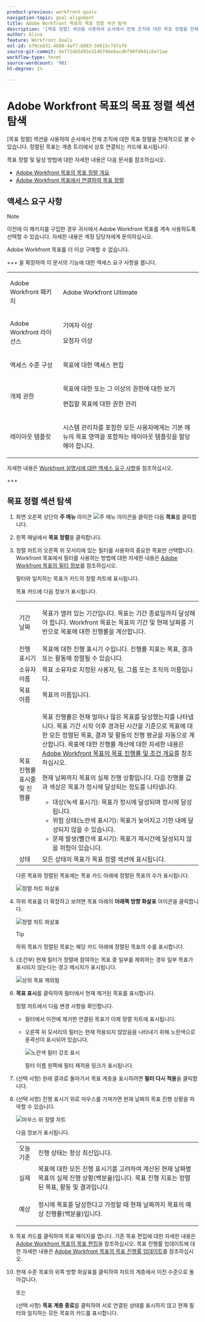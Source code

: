 ```yaml
---
product-previous: workfront-goals
navigation-topic: goal-alignment
title: Adobe Workfront 목표의 목표 정렬 섹션 탐색
description: '[목표 정렬] 섹션을 사용하여 순서에서 전체 조직에 대한 목표 정렬을 전체적으로 볼 수 있습니다. 정렬된 목표는 계층 트리에서 상호 연결되는 카드에 표시됩니다.'
author: Alina
feature: Workfront Goals
exl-id: e79ced31-4680-4af7-b083-3d615c747af8
source-git-commit: 4ef71db5d93e314b746e8acdbf90fd041c6e71ae
workflow-type: tm+mt
source-wordcount: '901'
ht-degree: 1%

---
```


# Adobe Workfront 목표의 목표 정렬 섹션 탐색

<!--Audited P&P only: 4/2025-->

[목표 정렬] 섹션을 사용하여 순서에서 전체 조직에 대한 목표 정렬을 전체적으로 볼 수 있습니다. 정렬된 목표는 계층 트리에서 상호 연결되는 카드에 표시됩니다.

목표 정렬 및 달성 방법에 대한 자세한 내용은 다음 문서를 참조하십시오.

* [Adobe Workfront 목표의 목표 정렬 개요](../../workfront-goals/goal-alignment/goal-alignment-overview.md)
* [Adobe Workfront 목표에서 연결하여 목표 정렬](../../workfront-goals/goal-alignment/align-goals-by-connecting-them.md)

## 액세스 요구 사항

>[!NOTE]
>
>이전에 이 패키지를 구입한 경우 귀사에서 Adobe Workfront 목표를 계속 사용하도록 선택할 수 있습니다. 자세한 내용은 계정 담당자에게 문의하십시오.
>
>Adobe Workfront 목표를 더 이상 구매할 수 없습니다.

+++ 을 확장하여 이 문서의 기능에 대한 액세스 요구 사항을 봅니다. 

<table style="table-layout:auto"> 
 <col> 
 <col> 
 <tbody> 
  <tr>
  <td> <p>Adobe Workfront 패키지</p> </td> 
   <td> 
   <p>Adobe Workfront Ultimate</p>
   </td> 
  </tr> 
  <tr> 
   <td> <p>Adobe Workfront 라이선스</p> </td> 
   <td> <p>기여자 이상</p> 
     <p>요청자 이상</p> </td> 
  </tr>

<td><p>액세스 수준 구성</p> </td> 
   <td> <p>목표에 대한 액세스 편집</p> </td> 
  </tr> 
  <tr> 
   <td> <p>개체 권한 </p> </td> 
   <td> <p>목표에 대한 또는 그 이상의 권한에 대한 보기</p>
<p>편집할 목표에 대한 권한 관리</p>
  <tr>
   <td role="rowheader"><p>레이아웃 템플릿</p></td>
   <td> <p>시스템 관리자를 포함한 모든 사용자에게는 기본 메뉴의 목표 영역을 포함하는 레이아웃 템플릿을 할당해야 합니다. </p>  
</td>
  </tr>
 </tbody> 
</table>

자세한 내용은 [Workfront 설명서에 대한 액세스 요구 사항](/help/quicksilver/administration-and-setup/add-users/access-levels-and-object-permissions/access-level-requirements-in-documentation.md)을 참조하십시오.

+++ 

<!--Old:

<table style="table-layout:auto">
<col>
</col>
<col>
</col>
<tbody>
<tr>
<td role="rowheader">Adobe Workfront plan*</td>
<td> 
   <p>For the new plan and license structure:
  <ul><li>An Ultimate plan </li></ul>
   </p>
<p>For the current plan and license structure: 
<ul><li> A Pro or higher </li>
  <li>An Adobe Workfront Goals license in addition to a Workfront license.</li></ul></p>
   </td> 
</tr>
<tr>
<td role="rowheader">Adobe Workfront license*</td>
<td>
<p>New license: Contributor or higher</p>
Or
<p>Current license: Request or higher</p>  </td>
</tr>
<tr>
<td role="rowheader">Product*</td>
<td>
  <p> New product requirement: Workfront</p>
  Or
  <p>Current product requirement: In addition to a Workfront license, you must purchase a license for Adobe Workfront Goals. </p> <p>For information, see <a href="../../workfront-goals/goal-management/access-needed-for-wf-goals.md" class="MCXref xref">Requirements to use Workfront Goals</a>. </p> </td>
</tr>
<tr>
<td role="rowheader">Access level</td>
<td> <p>Edit access to Goals</p> </td>
</tr>
<tr data-mc-conditions="">
<td role="rowheader">Object permissions</td>
<td>
<div>
<p>View or higher permissions to the goal to view it</p>
<p>Manage permissions to the goal to edit it</p>
<p>For information about sharing goals, see <a href="../../workfront-goals/workfront-goals-settings/share-a-goal.md" class="MCXref xref">Share a goal in Workfront Goals</a>. </p>
</div> </td>
</tr>
<tr>
<td role="rowheader"><p>Layout template</p></td>
<td> <p>All users, including Workfront administrators,  must be assigned a layout template that includes the Goals area in the Main Menu. </p>  
</td>
</tr>
</tbody>
</table>-->

## 목표 정렬 섹션 탐색

1. 화면 오른쪽 상단의 **주 메뉴** 아이콘 ![주 메뉴 아이콘](../goal-alignment/assets/dots-main-menu-icon.png)을 클릭한 다음 **목표**&#x200B;를 클릭합니다.
   <!-- Add this when Shell is available to all: or (if available), click the **Main Menu** icon ![Main menu icon](../goal-alignment/assets/three-line-main-menu-icon.png) in the upper-left corner)
   -->
1. 왼쪽 패널에서 **목표 정렬**&#x200B;을 클릭합니다.
1. 정렬 차트의 오른쪽 위 모서리에 있는 필터를 사용하여 중요한 목표만 선택합니다. Workfront 목표에서 필터를 사용하는 방법에 대한 자세한 내용은 [Adobe Workfront 목표의 필터 정보](../../workfront-goals/goal-management/filter-information-wf-goals.md)를 참조하십시오.

   필터와 일치하는 목표가 카드의 정렬 차트에 표시됩니다.

   목표 카드에 다음 정보가 표시됩니다.

   <table style="table-layout:auto"> 
    <col> 
    <col> 
    <tbody> 
     <tr> 
      <td role="rowheader">기간 날짜 </td> 
      <td> <p>목표가 열려 있는 기간입니다. 목표는 기간 종료일까지 달성해야 합니다. Workfront 목표는 목표의 기간 및 현재 날짜를 기반으로 목표에 대한 진행률을 계산합니다.</p> </td> 
     </tr> 
     <tr> 
      <td role="rowheader">진행 표시기</td> 
      <td>목표에 대한 진행 표시기 수입니다. 진행률 지표는 목표, 결과 또는 활동에 정렬될 수 있습니다. </td> 
     </tr> 
     <tr> 
      <td role="rowheader">소유자 이름</td> 
      <td>목표 소유자로 지정된 사용자, 팀, 그룹 또는 조직의 이름입니다. </td> 
     </tr> 
     <tr> 
      <td role="rowheader">목표 이름</td> 
      <td>목표의 이름입니다. </td> 
     </tr> 
     <tr> 
      <td role="rowheader">목표 진행률 표시줄 <span>및 진행률</span></td> 
      <td> <p>목표 진행률은 현재 얼마나 많은 목표를 달성했는지를 나타냅니다. 목표 기간 시작 이후 경과된 시간을 기준으로 목표에 대한 모든 정렬된 목표, 결과 및 활동의 진행 평균을 자동으로 계산합니다. 목표에 대한 진행률 계산에 대한 자세한 내용은 <a href="../../workfront-goals/goal-management/calculate-goal-progress.md" class="MCXref xref">Adobe Workfront 목표의 목표 진행률 및 조건 개요</a>를 참조하십시오. </p> 
       <div> 
        <p>현재 날짜까지 목표의 실제 진행 상황입니다. 다음 진행률 값과 색상은 목표가 정시에 달성되는 정도를 나타냅니다. </p> 
        <ul> 
         <li><span>대상</span>(녹색 표시기): 목표가 정시에 달성되며 정시에 달성됩니다.</li> 
         <li> <span>위험 상태</span>(노란색 표시기): 목표가 늦어지고 기한 내에 달성되지 않을 수 있습니다.</li> 
         <li> <span>문제 발생</span>(빨간색 표시기): 목표가 제시간에 달성되지 않을 위험이 있습니다. </li> 
        </ul> 
       </div> </td> 
     </tr> <!--
      <tr data-mc-conditions="QuicksilverOrClassic.Draft mode"> 
       <td role="rowheader">Updated on date </td> 
       <td> <p>The date when the goal was last updated</p> <p>(NOTE: drafted because I think this was removed with the alignment chart redesign - 21.1) </p> </td> 
      </tr>
     --> 
     <tr> 
      <td role="rowheader">상태</td> 
      <td><span>모든 상태의 목표가 목표 정렬 섹션에 표시됩니다.</span> </td> 
     </tr> 
    </tbody> 
   </table>

   다른 목표와 정렬된 목표에는 목표 카드 아래에 정렬된 목표의 수가 표시됩니다.

   ![정렬 차트 화살표](assets/alignment-chart-arrow-for-aligned-goals-highlighted-350x241.png)

1. 하위 목표를 더 확장하고 보려면 목표 아래의 **아래쪽 방향 화살표** 아이콘을 클릭합니다.

   ![정렬 차트 화살표](assets/alignment-chart-arrow-for-aligned-goals-highlighted-350x241.png)

   >[!TIP]
   >
   >하위 목표가 정렬된 목표는 해당 카드 아래에 정렬된 목표의 수를 표시합니다.

1. (조건부) 현재 필터가 정렬에 참여하는 목표 중 일부를 제외하는 경우 일부 목표가 표시되지 않는다는 경고 메시지가 표시됩니다.

   ![상위 목표 제외됨](assets/parent-goal-excluded-by-filter-alignment-section-350x230.png)

1. **목표 표시**&#x200B;를 클릭하여 필터에서 현재 제거된 목표를 표시합니다.

   정렬 차트에서 다음 변경 사항을 확인합니다.

   * 필터에서 이전에 제거한 연결된 목표가 이제 정렬 차트에 표시됩니다.
   * 오른쪽 위 모서리의 필터는 현재 적용되지 않았음을 나타내기 위해 노란색으로 윤곽선이 표시되어 있습니다.

     ![노란색 필터 강조 표시](assets/reapply-filter-link-and-yellow-filter-highlight-350x120.png)

     필터 이름 왼쪽에 필터 재적용 링크가 표시됩니다.

1. (선택 사항) 원래 결과로 돌아가서 목표 계층을 표시하려면 **필터 다시 적용**&#x200B;을 클릭합니다.
1. (선택 사항) 진행 표시기 위로 마우스를 가져가면 현재 날짜의 목표 진행 상황을 파악할 수 있습니다.

   ![마우스 위 정렬 차트](assets/progress-mouse-over-alignment-chart-350x163.png)

   다음 정보가 표시됩니다.

   <table style="table-layout:auto"> 
    <col> 
    <col> 
    <tbody> 
     <tr> 
      <td role="rowheader">오늘 기준</td> 
      <td>진행 상태는 항상 최신입니다. </td> 
     </tr> 
     <tr> 
      <td role="rowheader"><span>실제</span> </td> 
      <td>목표에 대한 모든 진행 표시기를 고려하여 계산된 현재 날짜별 목표의 실제 진행 상황(백분율)입니다. 목표 진행 지표는 정렬된 목표, 활동 및 결과입니다. </td> 
     </tr> 
     <tr> 
      <td role="rowheader">예상</td> 
      <td> <p>정시에 목표를 달성한다고 가정할 때 현재 날짜까지 목표의 예상 진행률(백분율)입니다.</p> </td> 
     </tr> 
    </tbody> 
   </table>

1. 목표 카드를 클릭하여 목표 페이지를 엽니다. 기존 목표 편집에 대한 자세한 내용은 [Adobe Workfront 목표의 목표 편집](../../workfront-goals/goal-management/edit-goals.md)을 참조하십시오. 목표 진행률 업데이트에 대한 자세한 내용은 [Adobe Workfront 목표의 목표 진행률 업데이트](../../workfront-goals/goal-review-and-workfront-goals-sections/check-in-goals.md)를 참조하십시오.

1. 현재 수준 목표의 위쪽 방향 화살표를 클릭하여 차트의 계층에서 이전 수준으로 돌아갑니다.

   또는

   (선택 사항) **목표 계층 종료**&#x200B;를 클릭하여 서로 연결된 상태를 표시하지 않고 현재 필터와 일치하는 모든 목표의 카드를 표시합니다.


